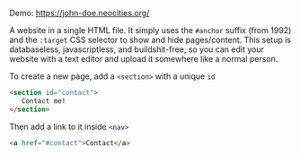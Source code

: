 Demo: https://john-doe.neocities.org/

A website in a single HTML file. It simply uses the `#anchor` suffix (from 1992) and the `:target` CSS selector to show and hide pages/content. This setup is databaseless, javascriptless, and buildshit-free, so you can edit your website with a text editor and upload it somewhere like a normal person.

To create a new page, add a `<section>` with a unique `id`
```html
<section id="contact">
   Contact me!
</section>
```
Then add a link to it inside `<nav>`
```html
<a href="#contact">Contact</a>
```
